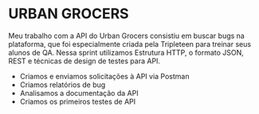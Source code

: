 # URBAN GROCERS
Meu trabalho com a API do Urban Grocers consistiu em buscar bugs na plataforma, que foi especialmente criada pela Tripleteen para treinar seus alunos de QA. 
Nessa sprint utilizamos Estrutura HTTP, o formato JSON, REST e técnicas de design de testes para API.

- Criamos e enviamos solicitações à API via Postman
- Criamos relatórios de bug
- Analisamos a documentação da API
- Criamos os primeiros testes de API
